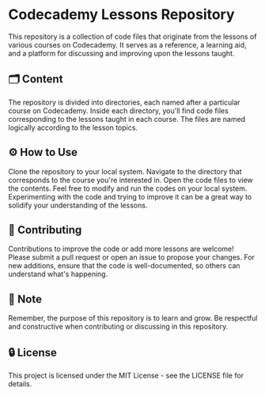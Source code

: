 # Codecademy Lessons Repository
This repository is a collection of code files that originate from the lessons of various courses on Codecademy. It serves as a reference, a learning aid, and a platform for discussing and improving upon the lessons taught.

## 🗂️ Content
The repository is divided into directories, each named after a particular course on Codecademy. Inside each directory, you'll find code files corresponding to the lessons taught in each course. The files are named logically according to the lesson topics.

## ⚙️ How to Use
Clone the repository to your local system.
Navigate to the directory that corresponds to the course you're interested in.
Open the code files to view the contents.
Feel free to modify and run the codes on your local system. Experimenting with the code and trying to improve it can be a great way to solidify your understanding of the lessons.

## 📝 Contributing
Contributions to improve the code or add more lessons are welcome! Please submit a pull request or open an issue to propose your changes. For new additions, ensure that the code is well-documented, so others can understand what's happening.

## 📌 Note
Remember, the purpose of this repository is to learn and grow. Be respectful and constructive when contributing or discussing in this repository.

## 🔒 License
This project is licensed under the MIT License - see the LICENSE file for details.
